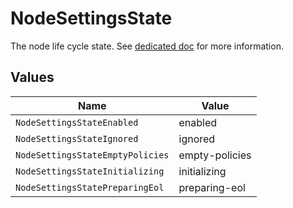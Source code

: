 # NodeSettingsState

The node life cycle state. See [dedicated doc](https://docs.rudder.io/reference/current/usage/advanced_node_management.html#node-lifecycle) for more information.


## Values

| Name                             | Value                            |
| -------------------------------- | -------------------------------- |
| `NodeSettingsStateEnabled`       | enabled                          |
| `NodeSettingsStateIgnored`       | ignored                          |
| `NodeSettingsStateEmptyPolicies` | empty-policies                   |
| `NodeSettingsStateInitializing`  | initializing                     |
| `NodeSettingsStatePreparingEol`  | preparing-eol                    |